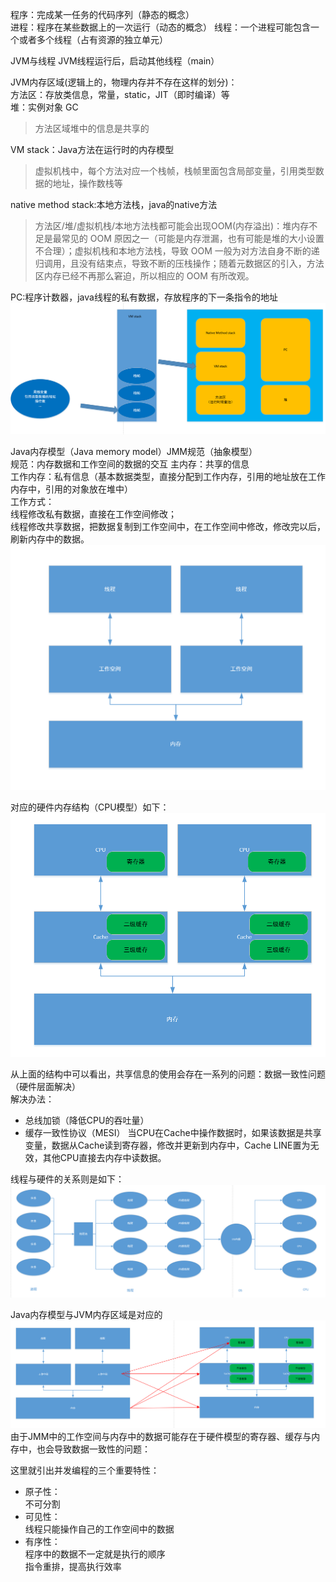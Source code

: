 程序：完成某一任务的代码序列（静态的概念）  
进程：程序在某些数据上的一次运行（动态的概念）
线程：一个进程可能包含一个或者多个线程（占有资源的独立单元）

JVM与线程
JVM线程运行后，启动其他线程（main）

JVM内存区域(逻辑上的，物理内存并不存在这样的划分)：  
方法区：存放类信息，常量，static，JIT（即时编译）等   
堆：实例对象 GC   
>方法区域堆中的信息是共享的  

VM stack：Java方法在运行时的内存模型  
>虚拟机栈中，每个方法对应一个栈帧，栈帧里面包含局部变量，引用类型数据的地址，操作数栈等  

native method stack:本地方法栈，java的native方法  

>方法区/堆/虚拟机栈/本地方法栈都可能会出现OOM(内存溢出)：堆内存不足是最常见的 OOM 原因之一（可能是内存泄漏，也有可能是堆的大小设置不合理）；虚拟机栈和本地方法栈，导致 OOM 一般为对方法自身不断的递归调用，且没有结束点，导致不断的压栈操作；随着元数据区的引入，方法区内存已经不再那么窘迫，所以相应的 OOM 有所改观。  

PC:程序计数器，java线程的私有数据，存放程序的下一条指令的地址    
![JVM内存区域](../../image/JVM/JVM内存区域.png)

Java内存模型（Java memory model）JMM规范（抽象模型）  
规范：内存数据和工作空间的数据的交互
主内存：共享的信息  
工作内存：私有信息（基本数据类型，直接分配到工作内存，引用的地址放在工作内存中，引用的对象放在堆中）  
工作方式：  
线程修改私有数据，直接在工作空间修改；    
线程修改共享数据，把数据复制到工作空间中，在工作空间中修改，修改完以后，刷新内存中的数据。
![Java内存模型](../../image/JVM/Java内存模型.png)


对应的硬件内存结构（CPU模型）如下：
![硬件模型](../../image/JVM/硬件模型.png)


从上面的结构中可以看出，共享信息的使用会存在一系列的问题：数据一致性问题（硬件层面解决）  
解决办法：  
* 总线加锁（降低CPU的吞吐量）  
* 缓存一致性协议（MESI）
    当CPU在Cache中操作数据时，如果该数据是共享变量，数据从Cache读到寄存器，修改并更新到内存中，Cache LINE置为无效，其他CPU直接去内存中读数据。  

线程与硬件的关系则是如下：
![线程与硬件](../../image/JVM/线程与硬件.png)

Java内存模型与JVM内存区域是对应的  
![JMM与硬件模型](../../image/JVM/JMM与硬件模型.png)  
由于JMM中的工作空间与内存中的数据可能存在于硬件模型的寄存器、缓存与内存中，也会导致数据一致性的问题：  

这里就引出并发编程的三个重要特性：  
* 原子性：  
不可分割  
* 可见性：  
线程只能操作自己的工作空间中的数据  
* 有序性：  
程序中的数据不一定就是执行的顺序  
    指令重排，提高执行效率


